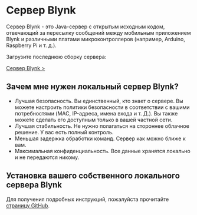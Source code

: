 # Сервер Blynk

Сервер Blynk - это Java-сервер с открытым исходным кодом, отвечающий за пересылку сообщений между мобильным приложением Blynk и различными платами микроконтроллеров \(например, Arduino, Raspberry Pi и т. д.\).

Загрузите последнюю сборку сервера:

[Сервер Blynk &gt;](https://github.com/blynkkk/blynk-server/releases)

## Зачем мне нужен локальный сервер Blynk?

* Лучшая безопасность. Вы единственный, кто знает о сервере. Вы можете настроить политики безопасности в соответствии с вашими потребностями \(MAC, IP-адреса, имена входа и т. Д.\). Вы также можете сделать его доступным только в вашей частной сети.
* Лучшая стабильность. Не нужно полагаться на стороннее облачное решение. У вас есть полный контроль.
* Меньшая задержка обработки команд. Сервер как можно ближе к вам.
* Максимальная конфиденциальность. Все данные хранятся локально и не передаются никому.

## Установка вашего собственного локального сервера Blynk

Для получения подробных инструкций, пожалуйста прочитайте [страницу GitHub](https://github.com/blynkkk/blynk-server#blynk-server).

